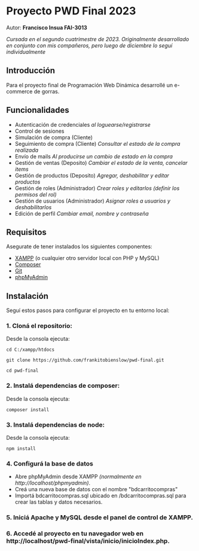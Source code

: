 # Proyecto PWD Final 2023
Autor: **Francisco Insua FAI-3013**

*Cursada en el segundo cuatrimestre de 2023. Originalmente desarrollado en conjunto con mis compañeros, pero luego de diciembre lo seguí individualmente*
## Introducción
Para el proyecto final de Programación Web Dinámica desarrollé un e-commerce de gorras.
## Funcionalidades ##
- Autenticación de credenciales *al loguearse/registrarse*
- Control de sesiones
- Simulación de compra (Cliente)
- Seguimiento de compra (Cliente) *Consultar el estado de la compra realizada*
- Envío de mails *Al producirse un cambio de estado en la compra*
- Gestión de ventas (Deposito) *Cambiar el estado de la venta, cancelar items*
- Gestión de productos (Deposito) *Agregar, deshabilitar y editar productos*
- Gestión de roles (Administrador) *Crear roles y editarlos (definir los permisos del rol)* 
- Gestión de usuarios (Administrador) *Asignar roles a usuarios y deshabilitarlos*
- Edición de perfil *Cambiar email, nombre y contraseña*
## Requisitos
Asegurate de tener instalados los siguientes componentes:
- [XAMPP](https://www.apachefriends.org/index.html) (o cualquier otro servidor local con PHP y MySQL)
- [Composer](https://getcomposer.org/)
- [Git](https://git-scm.com/)
- [phpMyAdmin](https://www.phpmyadmin.net/)
## Instalación
Seguí estos pasos para configurar el proyecto en tu entorno local:
### 1. Cloná el repositorio: ###
Desde la consola ejecuta:
```
cd C:/xampp/htdocs
```
```
git clone https://github.com/frankitobienslow/pwd-final.git
```
```
cd pwd-final
```
### 2. Instalá dependencias de composer: ###
Desde la consola ejecuta:
```
composer install
```
### 3. Instalá dependencias de node: ###
Desde la consola ejecuta:
```
npm install
```
### 4. Configurá la base de datos ###
- Abre phpMyAdmin desde XAMPP *(normalmente en http://localhost/phpmyadmin)*.
- Creá una nueva base de datos con el nombre "bdcarritocompras"
- Importá bdcarritocompras.sql ubicado en /bdcarritocompras.sql para crear las tablas y datos necesarios.
### 5. Iniciá Apache y MySQL desde el panel de control de XAMPP. ###
### 6. Accedé al proyecto en tu navegador web en http://localhost/pwd-final/vista/inicio/inicioIndex.php. ###
